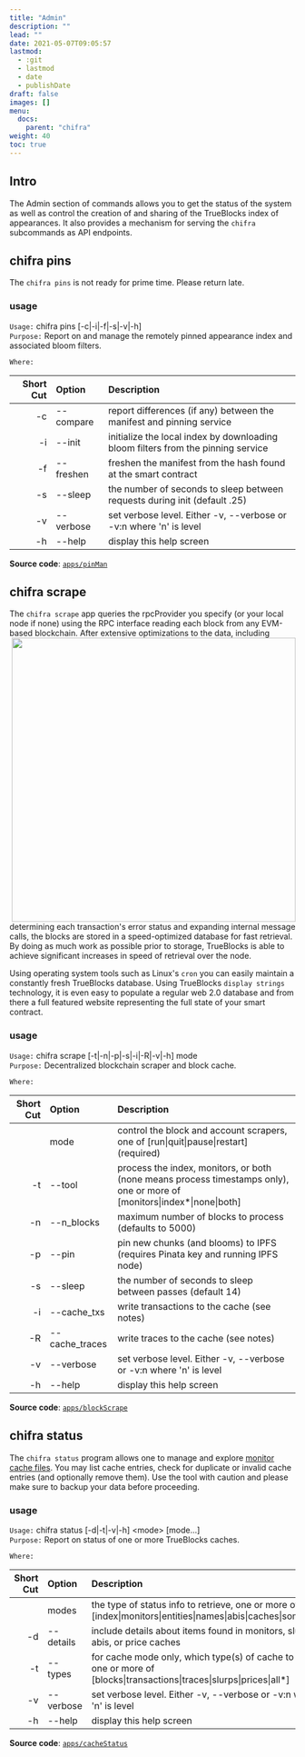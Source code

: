 ```yaml
---
title: "Admin"
description: ""
lead: ""
date: 2021-05-07T09:05:57
lastmod:
  - :git
  - lastmod
  - date
  - publishDate
draft: false
images: []
menu: 
  docs:
    parent: "chifra"
weight: 40
toc: true
---
```

## Intro
The Admin section of commands allows you to get the status of the system as well as control the creation of and sharing of the TrueBlocks index of appearances. It also provides a mechanism for serving the `chifra` subcommands as API endpoints.
## chifra pins

The `chifra pins` is not ready for prime time. Please return late.

### usage

`Usage:`    chifra pins [-c|-i|-f|-s|-v|-h]  
`Purpose:`  Report on and manage the remotely pinned appearance index and associated bloom filters.

`Where:`  

| Short Cut | Option | Description |
| -------: | :------- | :------- |
| -c | --compare | report differences (if any) between the manifest and pinning service |
| -i | --init | initialize the local index by downloading bloom filters from the pinning service |
| -f | --freshen | freshen the manifest from the hash found at the smart contract |
| -s | --sleep <double> | the number of seconds to sleep between requests during init (default .25) |
| -v | --verbose | set verbose level. Either -v, --verbose or -v:n where 'n' is level |
| -h | --help | display this help screen |

**Source code**: [`apps/pinMan`](https://github.com/TrueBlocks/trueblocks-core/tree/master/src/apps/pinMan)

## chifra scrape

The `chifra scrape` app queries the rpcProvider you specify (or your local node if none) using the RPC interface reading each block from any EVM-based blockchain. After extensive optimizations to the data, including <img width=500px align="right" src="docs/image.png"> determining each transaction's error status and expanding internal message calls, the blocks are stored in a speed-optimized database for fast retrieval. By doing as much work as possible prior to storage, TrueBlocks is able to achieve significant increases in speed of retrieval over the node.

Using operating system tools such as Linux's `cron` you can easily maintain a  constantly fresh TrueBlocks database. Using TrueBlocks `display strings` technology, it is even easy to populate a regular web 2.0 database and from there a full featured website representing the full state of your smart contract.

### usage

`Usage:`    chifra scrape [-t|-n|-p|-s|-i|-R|-v|-h] mode  
`Purpose:`  Decentralized blockchain scraper and block cache.

`Where:`  

| Short Cut | Option | Description |
| -------: | :------- | :------- |
|  | mode | control the block and account scrapers, one of [run&#124;quit&#124;pause&#124;restart] (required) |
| -t | --tool <val> | process the index, monitors, or both (none means process timestamps only), one or more of [monitors&#124;index*&#124;none&#124;both] |
| -n | --n_blocks <num> | maximum number of blocks to process (defaults to 5000) |
| -p | --pin | pin new chunks (and blooms) to IPFS (requires Pinata key and running IPFS node) |
| -s | --sleep <double> | the number of seconds to sleep between passes (default 14) |
| -i | --cache_txs | write transactions to the cache (see notes) |
| -R | --cache_traces | write traces to the cache (see notes) |
| -v | --verbose | set verbose level. Either -v, --verbose or -v:n where 'n' is level |
| -h | --help | display this help screen |

**Source code**: [`apps/blockScrape`](https://github.com/TrueBlocks/trueblocks-core/tree/master/src/apps/blockScrape)

## chifra status

The `chifra status` program allows one to  manage and explore [monitor cache files](../../monitors/README.md). You may list cache entries, check for duplicate or invalid cache entries (and optionally remove them). Use the tool with caution and please make sure to backup your data before proceeding.

### usage

`Usage:`    chifra status [-d|-t|-v|-h] &lt;mode&gt; [mode...]  
`Purpose:`  Report on status of one or more TrueBlocks caches.

`Where:`  

| Short Cut | Option | Description |
| -------: | :------- | :------- |
|  | modes | the type of status info to retrieve, one or more of [index&#124;monitors&#124;entities&#124;names&#124;abis&#124;caches&#124;some*&#124;all] |
| -d | --details | include details about items found in monitors, slurps, abis, or price caches |
| -t | --types <val> | for cache mode only, which type(s) of cache to report, one or more of [blocks&#124;transactions&#124;traces&#124;slurps&#124;prices&#124;all*] |
| -v | --verbose | set verbose level. Either -v, --verbose or -v:n where 'n' is level |
| -h | --help | display this help screen |

**Source code**: [`apps/cacheStatus`](https://github.com/TrueBlocks/trueblocks-core/tree/master/src/apps/cacheStatus)

